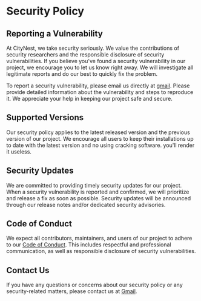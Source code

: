 # Security Policy

## Reporting a Vulnerability

At CityNest, we take security seriously. We value the contributions of security researchers and the responsible disclosure of security vulnerabilities. If you believe you've found a security vulnerability in our project, we encourage you to let us know right away. We will investigate all legitimate reports and do our best to quickly fix the problem.

To report a security vulnerability, please email us directly at [gmail](mailto:kevinmanda92@gmail.com). Please provide detailed information about the vulnerability and steps to reproduce it. We appreciate your help in keeping our project safe and secure.

## Supported Versions

Our security policy applies to the latest released version and the previous version of our project. We encourage all users to keep their installations up to date with the latest version and no using cracking software. you'll render it useless.

## Security Updates

We are committed to providing timely security updates for our project. When a security vulnerability is reported and confirmed, we will prioritize and release a fix as soon as possible. Security updates will be announced through our release notes and/or dedicated security advisories.

## Code of Conduct

We expect all contributors, maintainers, and users of our project to adhere to our [Code of Conduct](LICENSE.md). This includes respectful and professional communication, as well as responsible disclosure of security vulnerabilities.

## Contact Us

If you have any questions or concerns about our security policy or any security-related matters, please contact us at [Gmail](mailto:kevinmanda92@gmail.com).
